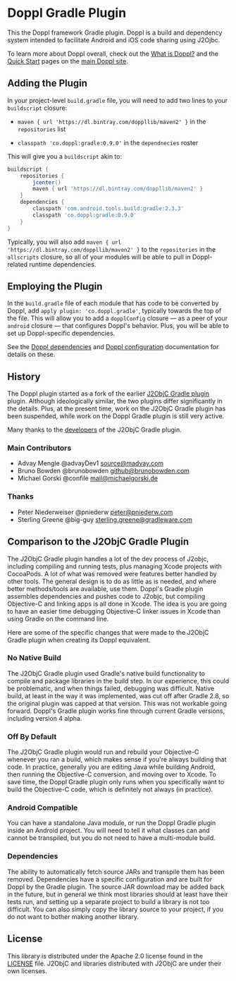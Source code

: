 # Doppl Gradle Plugin

This the Doppl framework Gradle plugin. Doppl is a build and dependency system
intended to facilitate Android and iOS code sharing using J2Ojbc.

To learn more about Doppl overall, check out the
[What is Doppl?](http://doppl.co/overview.html) and the
[Quick Start](http://doppl.co/docs/quicktutorial.html) pages on the
[main Doppl site](http://doppl.co).

## Adding the Plugin

In your project-level `build.gradle` file, you will need to add two lines to
your `buildscript` closure:

- `maven { url 'https://dl.bintray.com/doppllib/maven2' }` in the
`repositories` list

- `classpath 'co.doppl:gradle:0.9.0'` in the `dependnecies` roster

This will give you a `buildscript` akin to:

```groovy
buildscript {
    repositories {
        jcenter()
        maven { url 'https://dl.bintray.com/doppllib/maven2' }
    }
    dependencies {
        classpath 'com.android.tools.build:gradle:2.3.3'
        classpath 'co.doppl:gradle:0.9.0'
    }
}
```

Typically, you will also add `maven { url 'https://dl.bintray.com/doppllib/maven2' }`
to the `repositories` in the `allscripts` closure, so all of your modules will
be able to pull in Doppl-related runtime dependencies.

## Employing the Plugin

In the `build.gradle` file of each module that has code to be converted
by Doppl, add `apply plugin: 'co.doppl.gradle'`, typically towards the top of
the file. This will allow you to add a `dopplConfig` closure &mdash; as a peer
of your `android` closure &mdash; that configures Doppl's behavior. Plus, you
will be able to set up Doppl-specific dependencies.

See the [Doppl dependencies](docs/Dependencies)
and [Doppl configuration](docs/Configuration)
documentation for details on these.

## History

The Doppl plugin started as a fork of the earlier
[J2ObjC Gradle plugin](https://github.com/j2objc-contrib/j2objc-gradle) plugin.
Although ideologically similar, the two plugins differ significantly in the
details. Plus, at the present time, work on the J2ObjC Gradle plugin has been
suspended, while work on the Doppl Gradle plugin is still very active.

Many thanks to the
[developers](https://github.com/doppllib/doppl-gradle/blob/master/NOTICE#L19) of
the J2ObjC Gradle plugin.

### Main Contributors

* Advay Mengle @advayDev1 <source@madvay.com>
* Bruno Bowden @brunobowden <github@brunobowden.com>
* Michael Gorski @confile <mail@michaelgorski.de>

### Thanks

* Peter Niederweiser @pniederw <peter@pniederw.com>
* Sterling Greene @big-guy <sterling.greene@gradleware.com>

## Comparison to the J2ObjC Gradle Plugin

The J2ObjC Gradle plugin handles a lot of the dev process of J2objc, including compiling
and running tests, plus managing Xcode projects with CocoaPods. A lot of what
was removed were features better handled by other tools. The general design is
to do as little as is needed, and where better methods/tools are available, use
them. Doppl's Gradle plugin assembles dependencies and pushes code to J2objc, but
compiling Objective-C and linking apps is all done in Xcode. The idea is you are
going to have an easier time debugging Objective-C linker issues in Xcode than
using Gradle on the command line.

Here are some of the specific changes that were made to the J2ObjC Gradle plugin
when creating its Doppl equivalent.

### No Native Build

The J2ObjC Gradle plugin used Gradle's native build functionality to compile
and package libraries in the build step. In our experience, this could be
problematic, and when things failed, debugging was difficult. Native build, at
least in the way it was implemented, was cut off after Gradle 2.8, so the
original plugin was capped at that version. This was not workable going forward.
Doppl's Gradle plugin works fine through current Gradle versions, including
version 4 alpha.

### Off By Default

The J2ObjC Gradle plugin would run and rebuild your Objective-C whenever you ran
a build, which makes sense if you're always building that code. In practice,
generally you are editing Java while building Android, then running the
Objective-C conversion, and moving over to Xcode. To save time, the Doppl
Gradle plugin only runs when you specifically want to build the Objective-C
code, which is definitely not always (in practice).

### Android Compatible

You can have a standalone Java module, or run the Doppl Gradle plugin inside an
Android project. You will need to tell it what classes can and cannot be
transpiled, but you do not need to have a multi-module build.

### Dependencies

The ability to automatically fetch source JARs and transpile them has been
removed. Dependencies have a specific configuration and are built for Doppl by
the Gradle plugin. The source JAR download may be added back in the future, but
in general we think most libraries should at least have their tests run, and
setting up a separate project to build a library is not too difficult. You can
also simply copy the library source to your project, if you do not want to
bother making another library.

## License

This library is distributed under the Apache 2.0 license found in the [LICENSE](./LICENSE) file.
J2ObjC and libraries distributed with J2ObjC are under their own licenses.

